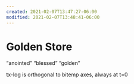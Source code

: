 ```yaml
---
created: 2021-02-07T13:47:27-06:00
modified: 2021-02-07T13:48:41-06:00
---
```


# Golden Store

“anointed”
“blessed”
“golden”

tx-log is orthogonal to bitemp axes, always at t=0